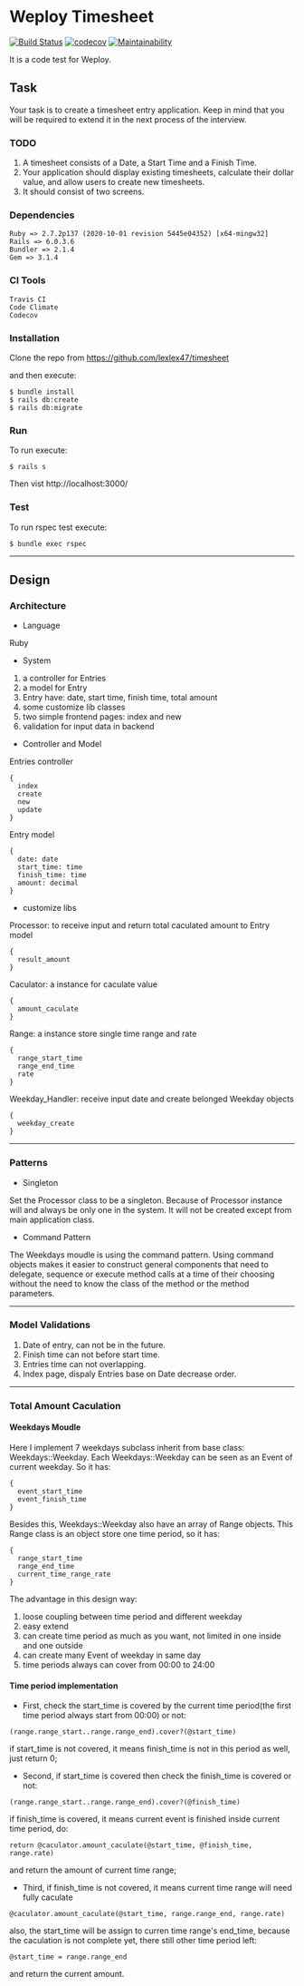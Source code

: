 # Weploy Timesheet

[![Build Status](https://travis-ci.org/lexlex47/timesheet.svg?branch=main)](https://travis-ci.org/lexlex47/timesheet)
[![codecov](https://codecov.io/gh/lexlex47/timesheet/branch/main/graph/badge.svg?token=3idyfQden5)](https://codecov.io/gh/lexlex47/timesheet)
[![Maintainability](https://api.codeclimate.com/v1/badges/6b3afef29f340675818c/maintainability)](https://codeclimate.com/github/lexlex47/timesheet/maintainability)

It is a code test for Weploy.

## Task

Your task is to create a timesheet entry application. Keep in mind that you will be required to extend it in the next process of the interview.

### TODO

1.  A timesheet consists of a Date, a Start Time and a Finish Time.
2.  Your application should display existing timesheets, calculate their dollar value, and allow users to create new timesheets.
3.  It should consist of two screens.

### Dependencies

    Ruby => 2.7.2p137 (2020-10-01 revision 5445e04352) [x64-mingw32]
    Rails => 6.0.3.6
    Bundler => 2.1.4
    Gem => 3.1.4

### CI Tools

    Travis CI
    Code Climate
    Codecov

### Installation

Clone the repo from https://github.com/lexlex47/timesheet

and then execute:

    $ bundle install
    $ rails db:create
    $ rails db:migrate

### Run

To run execute:

    $ rails s

Then vist http://localhost:3000/

### Test

To run rspec test execute:

    $ bundle exec rspec

***

## Design

### Architecture

- Language

Ruby

- System

1.  a controller for Entries
2.  a model for Entry
3.  Entry have: date, start time, finish time, total amount
4.  some customize lib classes
5.  two simple frontend pages: index and new
6.  validation for input data in backend

- Controller and Model

Entries controller
```
{
  index
  create
  new
  update 
}
```
Entry model
```
{
  date: date
  start_time: time
  finish_time: time
  amount: decimal
}
```

- customize libs

Processor:
to receive input and return total caculated amount to Entry model
```
{
  result_amount
}
```
Caculator:
a instance for caculate value
```
{
  amount_caculate
}
```
Range:
a instance store single time range and rate
```
{
  range_start_time
  range_end_time
  rate
}
```
Weekday_Handler:
receive input date and create belonged Weekday objects
```
{
  weekday_create
}
```

***

### Patterns

- Singleton

Set the Processor class to be a singleton. Because of Processor instance will and always be only one in the system. It will not be created except from main application class.

- Command Pattern

The Weekdays moudle is using the command pattern. Using command objects makes it easier to construct general components that need to delegate, sequence or execute method calls at a time of their choosing without the need to know the class of the method or the method parameters.

***

### Model Validations

1.  Date of entry, can not be in the future.
2.  Finish time can not before start time.
3.  Entries time can not overlapping.
4.  Index page, dispaly Entries base on Date decrease order.

***

### Total Amount Caculation

#### Weekdays Moudle

Here I implement 7 weekdays subclass inherit from base class: Weekdays::Weekday.
Each Weekdays::Weekday can be seen as an Event of current weekday. So it has:
```
{
  event_start_time
  event_finish_time
}
```
Besides this, Weekdays::Weekday also have an array of Range objects. This Range class is an object store one time period, so it has:
```
{
  range_start_time
  range_end_time
  current_time_range_rate
}
```
The advantage in this design way:

1.  loose coupling between time period and different weekday
2.  easy extend
3.  can create time period as much as you want, not limited in one inside and one outside
4.  can create many Event of weekday in same day
5.  time periods always can cover from 00:00 to 24:00

#### Time period implementation

- First, check the start_time is covered by the current time period(the first time period always start from 00:00) or not:
```
(range.range_start..range.range_end).cover?(@start_time)
```
if start_time is not covered, it means finish_time is not in this period as well, just return 0;

- Second, if start_time is covered then check the finish_time is covered or not:
```
(range.range_start..range.range_end).cover?(@finish_time)
```
if finish_time is covered, it means current event is finished inside current time period, do:
```
return @caculator.amount_caculate(@start_time, @finish_time, range.rate)
```
and return the amount of current time range;

- Third, if finish_time is not covered, it means current time range will need fully caculate
```
@caculator.amount_caculate(@start_time, range.range_end, range.rate)
```
also, the start_time will be assign to curren time range's end_time, because the caculation is not complete yet, there still other time period left:
```
@start_time = range.range_end
```
and return the current amount.